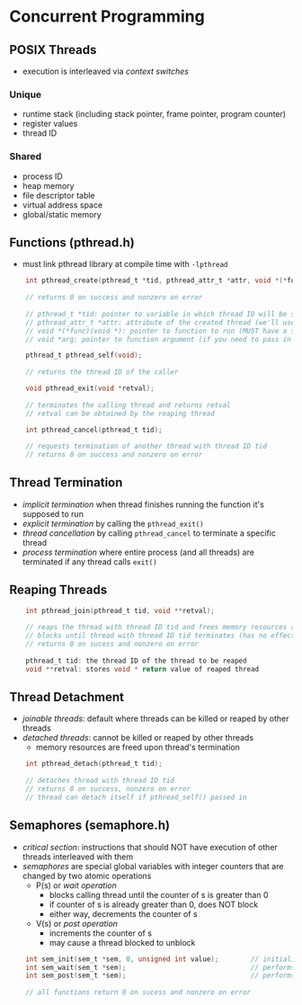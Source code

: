 # Concurrent Programming

## POSIX Threads

- execution is interleaved via *context switches*

### Unique

- runtime stack (including stack pointer, frame pointer, program counter)
- register values
- thread ID

### Shared

- process ID
- heap memory
- file descriptor table
- virtual address space
- global/static memory

## Functions (pthread.h)

- must link pthread library at compile time with `-lpthread`

```C
    int pthread_create(pthread_t *tid, pthread_attr_t *attr, void *(*func)(void *), void *arg);
    
    // returns 0 on success and nonzero on error
    
    // pthread_t *tid: pointer to variable in which thread ID will be stored
    // pthread_attr_t *attr: attribute of the created thread (we'll use NULL)
    // void *(*func)(void *): pointer to function to run (MUST have a single void * argument and void * return value)
    // void *arg: pointer to function argument (if you need to pass in multiple things, make a struct and pass in a pointer)
```

```C
    pthread_t pthread_self(void);
    
    // returns the thread ID of the caller
```

```C
    void pthread_exit(void *retval);
    
    // terminates the calling thread and returns retval
    // retval can be obtained by the reaping thread
```

```C
    int pthread_cancel(pthread_t tid);
    
    // requests termination of another thread with thread ID tid
    // returns 0 on success and nonzero on error
```

## Thread Termination

- *implicit termination* when thread finishes running the function it's supposed to run
- *explicit termination* by calling the `pthread_exit()`
- *thread cancellation* by calling `pthread_cancel` to terminate a specific thread
- *process termination* where entire process (and all threads) are terminated if any thread calls `exit()`

## Reaping Threads

```C
    int pthread_join(pthread_t tid, void **retval);
    
    // reaps the thread with thread ID tid and frees memory resources associated with it
    // blocks until thread with thread ID tid terminates (has no effect if already terminated)
    // returns 0 on sucess and nonzero on error
    
    pthread_t tid: the thread ID of the thread to be reaped
    void **retval: stores void * return value of reaped thread
```

## Thread Detachment

- *joinable threads*: default where threads can be killed or reaped by other threads
- *detached threads*: cannot be killed or reaped by other threads 
  - memory resources are freed upon thread's termination

```C
    int pthread_detach(pthread_t tid);
    
    // detaches thread with thread ID tid
    // returns 0 on success, nonzero on error
    // thread can detach itself if pthread_self() passed in
```

## Semaphores (semaphore.h)

- *critical section*: instructions that should NOT have execution of other threads interleaved with them
- *semaphores* are special global variables with integer counters that are changed by two atomic operations
  - P(s) or *wait operation*
    - blocks calling thread until the counter of s is greater than 0
    - if counter of s is already greater than 0, does NOT block
    - either way, decrements the counter of s
  - V(s) or *post operation*
    - increments the counter of s
    - may cause a thread blocked to unblock

```C
    int sem_init(sem_t *sem, 0, unsigned int value);        // initializes semaphore to value (use 1 for binary semaphore)
    int sem_wait(sem_t *sem);                               // performs the P(s) wait operation on the semaphore
    int sem_post(sem_t *sem);                               // performs the V(s) post operation on the semaphore
    
    // all functions return 0 on sucess and nonzero on error
```
